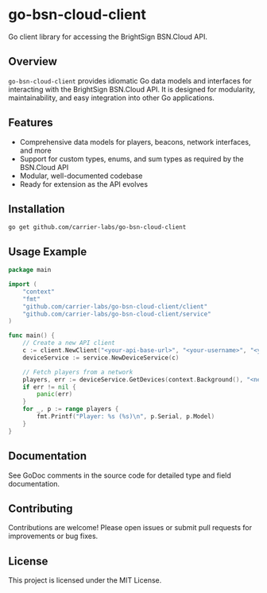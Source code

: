 # go-bsn-cloud-client

Go client library for accessing the BrightSign BSN.Cloud API.

## Overview

`go-bsn-cloud-client` provides idiomatic Go data models and interfaces for interacting with the BrightSign BSN.Cloud API. It is designed for modularity, maintainability, and easy integration into other Go applications.

## Features

- Comprehensive data models for players, beacons, network interfaces, and more
- Support for custom types, enums, and sum types as required by the BSN.Cloud API
- Modular, well-documented codebase
- Ready for extension as the API evolves

## Installation

```
go get github.com/carrier-labs/go-bsn-cloud-client
```

## Usage Example

```go
package main

import (
    "context"
    "fmt"
    "github.com/carrier-labs/go-bsn-cloud-client/client"
    "github.com/carrier-labs/go-bsn-cloud-client/service"
)

func main() {
    // Create a new API client
    c := client.NewClient("<your-api-base-url>", "<your-username>", "<your-password>")
    deviceService := service.NewDeviceService(c)

    // Fetch players from a network
    players, err := deviceService.GetDevices(context.Background(), "<network-name>")
    if err != nil {
        panic(err)
    }
    for _, p := range players {
        fmt.Printf("Player: %s (%s)\n", p.Serial, p.Model)
    }
}
```

## Documentation

See GoDoc comments in the source code for detailed type and field documentation.

## Contributing

Contributions are welcome! Please open issues or submit pull requests for improvements or bug fixes.

## License

This project is licensed under the MIT License.
